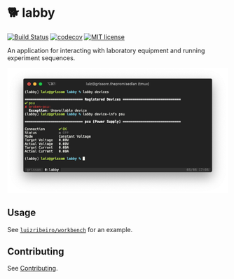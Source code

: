 # 🐕 labby

[![Build Status](https://travis-ci.com/luizribeiro/labby.svg?branch=master)](https://travis-ci.com/luizribeiro/labby)
[![codecov](https://codecov.io/gh/luizribeiro/labby/branch/master/graph/badge.svg)](https://codecov.io/gh/luizribeiro/labby)
[![MIT license](https://img.shields.io/badge/License-MIT-blue.svg)](https://lbesson.mit-license.org/)

An application for interacting with laboratory equipment and running
experiment sequences.

![Screenshot](docs/img/screenshot.png)

## Usage

See [`luizribeiro/workbench`](https://github.com/luizribeiro/workbench) for an example.

## Contributing

See [Contributing](docs/contributing.md).
